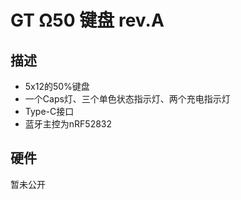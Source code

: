 # GT Ω50 键盘 rev.A

## 描述

- 5x12的50%键盘
- 一个Caps灯、三个单色状态指示灯、两个充电指示灯
- Type-C接口
- 蓝牙主控为nRF52832

## 硬件

暂未公开